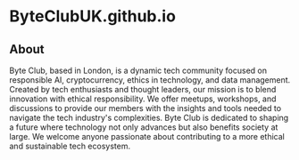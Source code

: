 # ByteClubUK.github.io

## About 
Byte Club, based in London, is a dynamic tech community focused on responsible AI, cryptocurrency, ethics in technology, and data management. Created by tech enthusiasts and thought leaders, our mission is to blend innovation with ethical responsibility. We offer meetups, workshops, and discussions to provide our members with the insights and tools needed to navigate the tech industry's complexities. Byte Club is dedicated to shaping a future where technology not only advances but also benefits society at large. We welcome anyone passionate about contributing to a more ethical and sustainable tech ecosystem.

